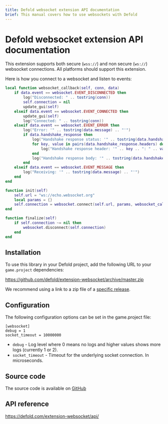 ```yaml
---
title: Defold websocket extension API documentation
brief: This manual covers how to use websockets with Defold
---
```


# Defold websocket extension API documentation

This extension supports both secure (`wss://`) and non secure (`ws://`) websocket connections.
All platforms should support this extension.


Here is how you connect to a websocket and listen to events:

```lua
local function websocket_callback(self, conn, data)
    if data.event == websocket.EVENT_DISCONNECTED then
        log("Disconnected: " .. tostring(conn))
        self.connection = nil
        update_gui(self)
    elseif data.event == websocket.EVENT_CONNECTED then
        update_gui(self)
        log("Connected: " .. tostring(conn))
    elseif data.event == websocket.EVENT_ERROR then
        log("Error: '" .. tostring(data.message) .. "'")
        if data.handshake_response then
            log("Handshake response status: '" .. tostring(data.handshake_response.status) .. "'")
            for key, value in pairs(data.handshake_response.headers) do
                log("Handshake response header: '" .. key .. ": " .. value .. "'")
            end
            log("Handshake response body: '" .. tostring(data.handshake_response.response) .. "'")
        end
    elseif data.event == websocket.EVENT_MESSAGE then
        log("Receiving: '" .. tostring(data.message) .. "'")
    end
end

function init(self)
    self.url = "ws://echo.websocket.org"
    local params = {}
    self.connection = websocket.connect(self.url, params, websocket_callback)
end

function finalize(self)
    if self.connection ~= nil then
        websocket.disconnect(self.connection)
    end
end
```


## Installation
To use this library in your Defold project, add the following URL to your `game.project` dependencies:

https://github.com/defold/extension-websocket/archive/master.zip

We recommend using a link to a zip file of a [specific release](https://github.com/defold/extension-websocket/releases).


## Configuration
The following configuration options can be set in the game.project file:

```
[websocket]
debug = 1
socket_timeout = 10000000
```

* `debug` - Log level where 0 means no logs and higher values shows more logs (currently 1 or 2).
* `socket_timeout` - Timeout for the underlying socket connection. In microseconds.


## Source code

The source code is available on [GitHub](https://github.com/defold/extension-websocket)

## API reference

https://defold.com/extension-websocket/api/

